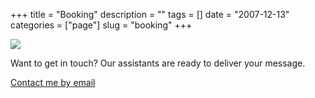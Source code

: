 +++
title = "Booking"
description = ""
tags = []
date = "2007-12-13"
categories = ["page"]
slug = "booking"
+++

<div class="columns is-centered">
<div class="column is-one-third is-size-4">

<img src="/img/cat-dj-disco-party.gif">

<p>Want to get in touch? Our assistants are ready to deliver your message.</p>

<p><a href="mailto:hi@konigi.com" class="button is-medium">Contact me by email</a></p>

</div>
</div>
